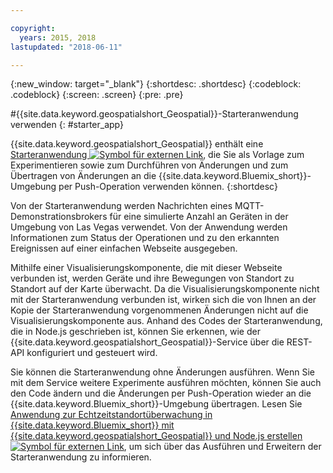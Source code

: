 ```yaml
---

copyright:
  years: 2015, 2018
lastupdated: "2018-06-11"

---
```


<!-- Attribute definitions -->
{:new_window: target="_blank"}
{:shortdesc: .shortdesc}
{:codeblock: .codeblock}
{:screen: .screen}
{:pre: .pre}

#{{site.data.keyword.geospatialshort_Geospatial}}-Starteranwendung verwenden
{: #starter_app}


{{site.data.keyword.geospatialshort_Geospatial}} enthält eine [Starteranwendung ![Symbol für externen Link](../../icons/launch-glyph.svg "Symbol für externen Link")](https://developer.ibm.com/streamsdev/wp-content/uploads/sites/15/2018/06/geo-starter.zip), die Sie als Vorlage zum Experimentieren sowie zum Durchführen von Änderungen und zum Übertragen von Änderungen an die {{site.data.keyword.Bluemix_short}}-Umgebung per Push-Operation verwenden können.
{:shortdesc}

Von der Starteranwendung werden Nachrichten eines MQTT-Demonstrationsbrokers für eine simulierte Anzahl an Geräten in der Umgebung von Las Vegas verwendet. Von der Anwendung werden Informationen zum Status der Operationen und zu den erkannten Ereignissen auf einer einfachen Webseite ausgegeben.


Mithilfe einer Visualisierungskomponente, die mit dieser Webseite verbunden ist, werden Geräte und ihre Bewegungen von Standort zu Standort auf der Karte überwacht. Da die Visualisierungskomponente nicht mit der Starteranwendung verbunden ist, wirken sich die von Ihnen an der Kopie der Starteranwendung vorgenommenen Änderungen nicht auf die Visualisierungskomponente aus. Anhand des Codes der Starteranwendung, die in Node.js geschrieben ist, können Sie erkennen, wie der {{site.data.keyword.geospatialshort_Geospatial}}-Service über die REST-API konfiguriert und gesteuert wird.


Sie können die Starteranwendung ohne Änderungen ausführen. Wenn Sie mit dem Service weitere Experimente ausführen möchten, können Sie auch den Code ändern und die Änderungen per Push-Operation wieder an die {{site.data.keyword.Bluemix_short}}-Umgebung übertragen. Lesen Sie [Anwendung zur Echtzeitstandortüberwachung in {{site.data.keyword.Bluemix_short}} mit {{site.data.keyword.geospatialshort_Geospatial}} und Node.js erstellen ![Symbol für externen Link](../../icons/launch-glyph.svg "Symbol für externen Link")](https://developer.ibm.com/streamsdev/docs/build-real-time-location-monitoring-application-ibm-cloud-geospatial-analytics-node-js/), um sich über das Ausführen und Erweitern der Starteranwendung zu informieren.
